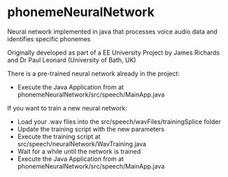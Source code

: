 phonemeNeuralNetwork
====================

Neural network implemented in java that processes voice audio data and identifies specific phonemes

Originally developed as part of a EE University Project by James Richards and Dr Paul Leonard (University of Bath, UK)

 There is a pre-trained neural network already in the project:
 -    Execute the Java Application from at phonemeNeuralNetwork/src/speech/MainApp.java

 If you want to train a new neural network:
 -    Load your .wav files into the src/speech/wavFiles/trainingSplice folder
 -    Update the training script with the new parameters
 -    Execute the training script at src/speech/neuralNetwork/WavTraining.java
 -    Wait for a while until the network is trained
 -    Execute the Java Application from at phonemeNeuralNetwork/src/speech/MainApp.java
